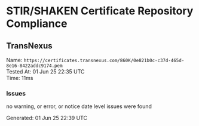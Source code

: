 # STIR/SHAKEN Certificate Repository Compliance

## TransNexus

Name: `https://certificates.transnexus.com/860K/0e821b0c-c37d-465d-8e16-8422addc9174.pem`\
Tested At: 01 Jun 25 22:35 UTC\
Time: 11ms

### Issues

no warning, or error, or notice date level issues were found

Generated: 01 Jun 25 22:39 UTC